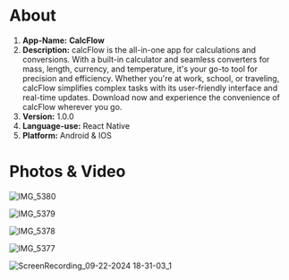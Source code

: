 # About
1. **App-Name:** **CalcFlow**
2. **Description:** calcFlow is the all-in-one app for calculations and conversions. With a built-in calculator and seamless converters for mass, length, currency, and temperature,
             it's your go-to tool for precision and efficiency. Whether you're at work, school, or traveling, calcFlow simplifies complex tasks with its user-friendly interface 
             and real-time updates. Download now and experience the convenience of calcFlow wherever you go.
3. **Version:** 1.0.0
4. **Language-use:** React Native
5. **Platform:** Android & IOS

# Photos & Video
![IMG_5380](https://github.com/user-attachments/assets/edd68235-2c9c-4d33-955f-84b5f5da9734)

![IMG_5379](https://github.com/user-attachments/assets/24ce93d9-836a-4aae-ac63-0fd1ea83b5ed)

![IMG_5378](https://github.com/user-attachments/assets/2d70352b-3f01-424c-a4ff-04e2a0649989)

![IMG_5377](https://github.com/user-attachments/assets/52dea606-76f7-404c-ae49-842d8b702295)

![ScreenRecording_09-22-2024 18-31-03_1](https://github.com/user-attachments/assets/ed904e9f-8267-44e4-bee8-cc1b8b23b112)

